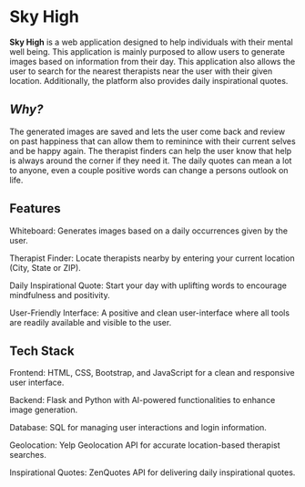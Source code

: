 # Sky High
**Sky High** is a web application designed to help individuals with their mental well being. This application is mainly purposed to allow users to generate images based on information from their day. This application also allows the user to search for the nearest therapists near the user with their given location. Additionally, the platform also provides daily inspirational quotes. 

## *Why?*
The generated images are saved and lets the user come back and review on past happiness that can allow them to reminince with their current selves and be happy again. The therapist finders can help the user know that help is always around the corner if they need it. The daily quotes can mean a lot to anyone, even a couple positive words can change a persons outlook on life. 

## **Features**
Whiteboard: Generates images based on a daily occurrences given by the user.

Therapist Finder: Locate therapists nearby by entering your current location (City, State or ZIP).

Daily Inspirational Quote: Start your day with uplifting words to encourage mindfulness and positivity.

User-Friendly Interface: A positive and clean user-interface where all tools are readily available and visible to the user.

## Tech Stack
Frontend: HTML, CSS, Bootstrap, and JavaScript for a clean and responsive user interface.

Backend: Flask and Python with AI-powered functionalities to enhance image generation.

Database: SQL for managing user interactions and login information.

Geolocation: Yelp Geolocation API for accurate location-based therapist searches.

Inspirational Quotes: ZenQuotes API for delivering daily inspirational quotes.

